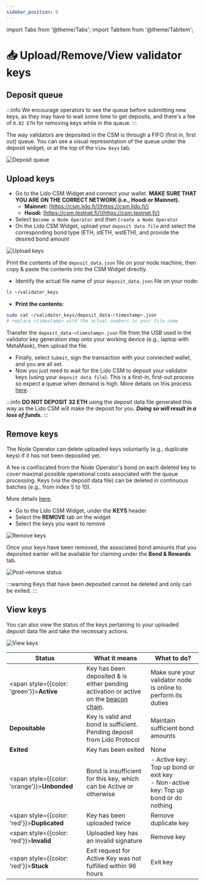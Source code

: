 ```yaml
---
sidebar_position: 0
---
```


import Tabs from '@theme/Tabs';
import TabItem from '@theme/TabItem';

# 📥 Upload/Remove/View validator keys

## Deposit queue

:::info
We encourage operators to see the queue before submitting new keys, as they may have to wait some time to get deposits, and there's a fee of `0.02 ETH` for removing keys while in the queue.
:::

The way validators are deposited in the CSM is through a FIFO (first in, first out) queue. You can see a visual representation of the queue under the deposit widget, or at the top of the `View Keys` tab.

![Deposit queue](/img/csm-guide/keys-1.png)

## Upload keys

* Go to the Lido CSM Widget and connect your wallet. **MAKE SURE THAT YOU ARE ON THE CORRECT NETWORK (i.e., Hoodi or Mainnet).**
  * **Mainnet:** [https://csm.lido.fi/](https://csm.lido.fi/)
  * **Hoodi:** [https://csm.testnet.fi/](https://csm.testnet.fi/)
* Select `Become a Node Operator` and then `Create a Node Operator`
* On the Lido CSM Widget, upload your `deposit data file` and select the corresponding bond type (ETH, stETH, wstETH), and provide the desired bond amount

![Upload keys](/img/csm-guide/keys-2.png)

<Tabs>
  <TabItem value="copy-paste" label="Copy & Paste">
  
Print the contents of the `deposit_data.json` file on your node machine, then copy & paste the contents into the CSM Widget directly.

* Identify the actual file name of your `deposit_data.json` file on your node:

```sh
ls ~/validator_keys
```

* **Print the contents:**

```sh
sudo cat ~/validator_keys/deposit_data-<timestamp>.json
# replace <timestamp> with the actual numbers in your file name
```

  </TabItem>
  <TabItem value="upload-file" label="Upload File">
  
Transfer the `deposit_data-<timestamp>.json` file from the USB used in the validator key generation step onto your working device (e.g., laptop with MetaMask), then upload the file.

  </TabItem>
</Tabs>

* Finally, select `Submit`, sign the transaction with your connected wallet, and you are all set.
* Now you just need to wait for the Lido CSM to deposit your validator keys (using your `deposit data file`). This is a first-in, first-out process so expect a queue when demand is high. More details on this process [here](https://operatorportal.lido.fi/modules/community-staking-module#block-25614a13674b465f875db871081091f9).

:::info
**DO NOT DEPOSIT 32 ETH** using the deposit data file generated this way as the Lido CSM will make the deposit for you. _**Doing so will result in a loss of funds.**_
:::

## Remove keys

The Node Operator can delete uploaded keys voluntarily (e.g., duplicate keys) if it has not been deposited yet. 

A fee is confiscated from the Node Operator's bond on each deleted key to cover maximal possible operational costs associated with the queue processing. Keys (via the deposit data file) can be deleted in continuous batches (e.g., from index 5 to 10).

More details [here](https://operatorportal.lido.fi/modules/community-staking-module#block-051fceb673504a489e541e3615984084).

* Go to the Lido CSM Widget, under the **KEYS** header
* Select the **REMOVE** tab on the widget
* Select the keys you want to remove

![Remove keys](/img/csm-guide/keys-3.png)

Once your keys have been removed, the associated bond amounts that you deposited earlier will be available for claiming under the **Bond & Rewards** tab.

![Post-remove status](/img/csm-guide/keys-4.png)

:::warning
Keys that have been deposited cannot be deleted and only can be exited.
:::

## View keys

You can also view the status of the keys pertaining to your uploaded deposit data file and take the necessary actions.

![View keys](/img/csm-guide/keys-5.png)

| Status                                                                 | What it means                                                                                 | What to do?                                                                                      |
| ---------------------------------------------------------------------- | --------------------------------------------------------------------------------------------- | ------------------------------------------------------------------------------------------------ |
| <span style={{color: 'green'}}><strong>Active</strong></span>            | Key has been deposited & is either pending activation or active on the [beacon chain].        | Make sure your validator node is online to perform its duties                                    |
| **Depositable**                                                        | Key is valid and bond is sufficient. Pending deposit from Lido Protocol                       | Maintain sufficient bond amounts                                                                 |
| **Exited**                                                             | Key has been exited                                                                           | None                                                                                             |
| <span style={{color: 'orange'}}><strong>Unbonded</strong></span>         | Bond is insufficient for this key, which can be Active or otherwise                           | - Active key: Top up bond or exit key<br />- Non-active key: Top up bond or do nothing             |
| <span style={{color: 'red'}}><strong>Duplicated</strong></span>          | Key has been uploaded twice                                                                   | Remove duplicate key                                                                             |
| <span style={{color: 'red'}}><strong>Invalid</strong></span>             | Uploaded key has an invalid signature                                                         | Remove key                                                                                       |
| <span style={{color: 'red'}}><strong>Stuck</strong></span>               | Exit request for Active Key was not fulfilled within 96 hours                                 | Exit key                                                                                        |

[beacon chain]: https://holesky.beaconcha.in/
